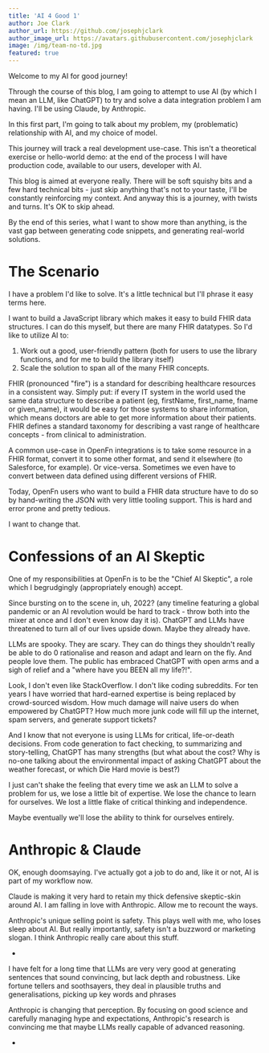 ```yaml
---
title: 'AI 4 Good 1'
author: Joe Clark
author_url: https://github.com/josephjclark
author_image_url: https://avatars.githubusercontent.com/josephjclark
image: /img/team-no-td.jpg
featured: true
---
```


Welcome to my AI for good journey!

Through the course of this blog, I am going to attempt to use AI (by which I
mean an LLM, like ChatGPT) to try and solve a data integration problem I am
having. I'll be using Claude, by Anthropic.

In this first part, I'm going to talk about my problem, my (problematic)
relationship with AI, and my choice of model.

This journey will track a real development use-case. This isn't a theoretical
exercise or hello-world demo: at the end of the process I will have production
code, available to our users, developer with AI.

This blog is aimed at everyone really. There will be soft squishy bits and a few
hard technical bits - just skip anything that's not to your taste, I'll be
constantly reinforcing my context. And anyway this is a journey, with twists and
turns. It's OK to skip ahead.

By the end of this series, what I want to show more than anything, is the vast
gap between generating code snippets, and generating real-world solutions.

<!--truncate-->

# The Scenario

I have a problem I'd like to solve. It's a little technical but I'll phrase it
easy terms here.

I want to build a JavaScript library which makes it easy to build FHIR data
structures. I can do this myself, but there are many FHIR datatypes. So I'd like
to utilize AI to:

1. Work out a good, user-friendly pattern (both for users to use the library
   functions, and for me to build the library itself)
2. Scale the solution to span all of the many FHIR concepts.

FHIR (pronounced "fire") is a standard for describing healthcare resources in a
consistent way. Simply put: if every IT system in the world used the same data
structure to describe a patient (eg, firstName, first_name, fname or
given_name), it would be easy for those systems to share information, which
means doctors are able to get more information about their patients. FHIR
defines a standard taxonomy for describing a vast range of healthcare concepts -
from clinical to administration.

A common use-case in OpenFn integrations is to take some resource in a FHIR
format, convert it to some other format, and send it elsewhere (to Salesforce,
for example). Or vice-versa. Sometimes we even have to convert between data
defined using different versions of FHIR.

Today, OpenFn users who want to build a FHIR data structure have to do so by
hand-writing the JSON with very little tooling support. This is hard and error
prone and pretty tedious.

I want to change that.

# Confessions of an AI Skeptic

One of my responsibilities at OpenFn is to be the "Chief AI Skeptic", a role
which I begrudgingly (appropriately enough) accept.

Since bursting on to the scene in, uh, 2022? (any timeline featuring a global
pandemic or an AI revolution would be hard to track - throw both into the mixer
at once and I don't even know day it is). ChatGPT and LLMs have threatened to
turn all of our lives upside down. Maybe they already have.

LLMs are spooky. They are scary. They can do things they shouldn't really be
able to do 0 rationalise and reason and adapt and learn on the fly. And people
love them. The public has embraced ChatGPT with open arms and a sigh of relief
and a "where have you BEEN all my life?!".

Look, I don't even like StackOverflow. I don't like coding subreddits. For ten
years I have worried that hard-earned expertise is being replaced by
crowd-sourced wisdom. How much damage will naive users do when empowered by
ChatGPT? How much more junk code will fill up the internet, spam servers, and
generate support tickets?

And I know that not everyone is using LLMs for critical, life-or-death
decisions. From code generation to fact checking, to summarizing and
story-telling, ChatGPT has many strengths (but what about the cost? Why is
no-one talking about the environmental impact of asking ChatGPT about the
weather forecast, or which Die Hard movie is best?)

I just can't shake the feeling that every time we ask an LLM to solve a problem
for us, we lose a little bit of expertise. We lose the chance to learn for
ourselves. We lost a little flake of critical thinking and independence.

Maybe eventually we'll lose the ability to think for ourselves entirely.

# Anthropic & Claude

OK, enough doomsaying. I've actually got a job to do and, like it or not, AI is
part of my workflow now.

Claude is making it very hard to retain my thick defensive skeptic-skin around
AI. I am falling in love with Anthropic. Allow me to recount the ways.

Anthropic's unique selling point is safety. This plays well with me, who loses
sleep about AI. But really importantly, safety isn't a buzzword or marketing
slogan. I think Anthropic really care about this stuff.

-

I have felt for a long time that LLMs are very very good at generating sentences
that sound convincing, but lack depth and robustness. Like fortune tellers and
soothsayers, they deal in plausible truths and generalisations, picking up key
words and phrases

Anthropic is changing that perception. By focusing on good science and carefully
managing hype and expectations, Anthropic's research is convincing me that maybe
LLMs really capable of advanced reasoning.

-
